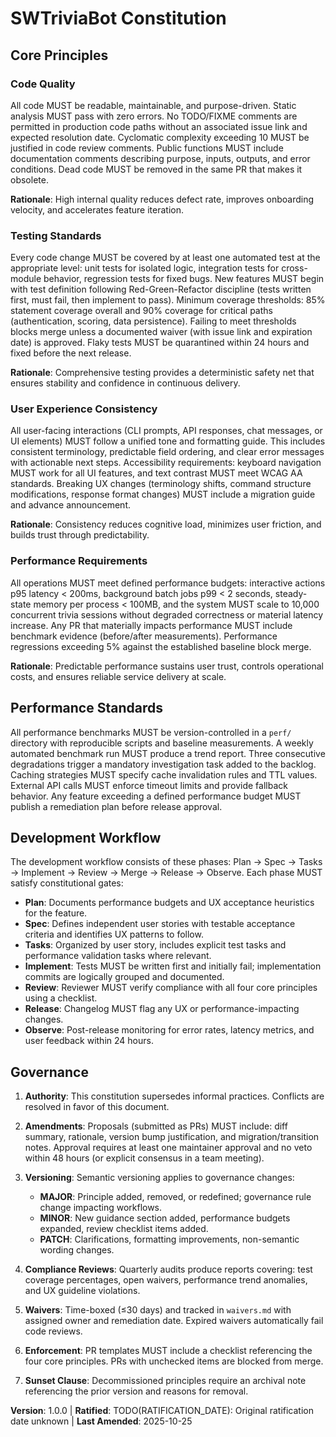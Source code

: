 <!--
Sync Impact Report
Version change: (template) → 1.0.0
Modified principles: All template placeholders replaced with concrete principles
Added sections: Performance Standards, Development Workflow
Removed sections: Generic placeholder sections
Templates requiring updates:
- .specify/templates/plan-template.md: ✅ Compatible (Constitution Check section present)
- .specify/templates/spec-template.md: ✅ Compatible (user stories and testing already aligned)
- .specify/templates/tasks-template.md: ✅ Compatible (testing and performance hooks present)
- .specify/templates/commands/: ⚠ Directory not found - manual review needed if created
- README.md: ⚠ File not found - should be created to document project and principles
Follow-up TODOs:
- TODO(RATIFICATION_DATE): Original ratification date unknown - set when determined
- Consider creating README.md to introduce the project and reference constitution
- Consider creating perf/ directory for benchmark scripts
- Consider creating waivers.md for tracking governance waivers
-->

# SWTriviaBot Constitution

## Core Principles

### Code Quality

All code MUST be readable, maintainable, and purpose-driven. Static analysis MUST
pass with zero errors. No TODO/FIXME comments are permitted in production code paths
without an associated issue link and expected resolution date. Cyclomatic complexity
exceeding 10 MUST be justified in code review comments. Public functions MUST include
documentation comments describing purpose, inputs, outputs, and error conditions. Dead
code MUST be removed in the same PR that makes it obsolete.

**Rationale**: High internal quality reduces defect rate, improves onboarding velocity,
and accelerates feature iteration.

### Testing Standards

Every code change MUST be covered by at least one automated test at the appropriate
level: unit tests for isolated logic, integration tests for cross-module behavior,
regression tests for fixed bugs. New features MUST begin with test definition following
Red-Green-Refactor discipline (tests written first, must fail, then implement to pass).
Minimum coverage thresholds: 85% statement coverage overall and 90% coverage for critical
paths (authentication, scoring, data persistence). Failing to meet thresholds blocks
merge unless a documented waiver (with issue link and expiration date) is approved.
Flaky tests MUST be quarantined within 24 hours and fixed before the next release.

**Rationale**: Comprehensive testing provides a deterministic safety net that ensures
stability and confidence in continuous delivery.

### User Experience Consistency

All user-facing interactions (CLI prompts, API responses, chat messages, or UI elements)
MUST follow a unified tone and formatting guide. This includes consistent terminology,
predictable field ordering, and clear error messages with actionable next steps.
Accessibility requirements: keyboard navigation MUST work for all UI features, and text
contrast MUST meet WCAG AA standards. Breaking UX changes (terminology shifts, command
structure modifications, response format changes) MUST include a migration guide and
advance announcement.

**Rationale**: Consistency reduces cognitive load, minimizes user friction, and builds
trust through predictability.

### Performance Requirements

All operations MUST meet defined performance budgets: interactive actions p95 latency
< 200ms, background batch jobs p99 < 2 seconds, steady-state memory per process < 100MB,
and the system MUST scale to 10,000 concurrent trivia sessions without degraded
correctness or material latency increase. Any PR that materially impacts performance
MUST include benchmark evidence (before/after measurements). Performance regressions
exceeding 5% against the established baseline block merge.

**Rationale**: Predictable performance sustains user trust, controls operational costs,
and ensures reliable service delivery at scale.

## Performance Standards

All performance benchmarks MUST be version-controlled in a `perf/` directory with
reproducible scripts and baseline measurements. A weekly automated benchmark run MUST
produce a trend report. Three consecutive degradations trigger a mandatory investigation
task added to the backlog. Caching strategies MUST specify cache invalidation rules and
TTL values. External API calls MUST enforce timeout limits and provide fallback behavior.
Any feature exceeding a defined performance budget MUST publish a remediation plan before
release approval.

## Development Workflow

The development workflow consists of these phases: Plan → Spec → Tasks → Implement →
Review → Merge → Release → Observe. Each phase MUST satisfy constitutional gates:

- **Plan**: Documents performance budgets and UX acceptance heuristics for the feature.
- **Spec**: Defines independent user stories with testable acceptance criteria and
  identifies UX patterns to follow.
- **Tasks**: Organized by user story, includes explicit test tasks and performance
  validation tasks where relevant.
- **Implement**: Tests MUST be written first and initially fail; implementation commits
  are logically grouped and documented.
- **Review**: Reviewer MUST verify compliance with all four core principles using a
  checklist.
- **Release**: Changelog MUST flag any UX or performance-impacting changes.
- **Observe**: Post-release monitoring for error rates, latency metrics, and user
  feedback within 24 hours.

## Governance

1. **Authority**: This constitution supersedes informal practices. Conflicts are resolved
   in favor of this document.

2. **Amendments**: Proposals (submitted as PRs) MUST include: diff summary, rationale,
   version bump justification, and migration/transition notes. Approval requires at least
   one maintainer approval and no veto within 48 hours (or explicit consensus in a team
   meeting).

3. **Versioning**: Semantic versioning applies to governance changes:

   - **MAJOR**: Principle added, removed, or redefined; governance rule change impacting
     workflows.
   - **MINOR**: New guidance section added, performance budgets expanded, review checklist
     items added.
   - **PATCH**: Clarifications, formatting improvements, non-semantic wording changes.

4. **Compliance Reviews**: Quarterly audits produce reports covering: test coverage
   percentages, open waivers, performance trend anomalies, and UX guideline violations.

5. **Waivers**: Time-boxed (≤30 days) and tracked in `waivers.md` with assigned owner
   and remediation date. Expired waivers automatically fail code reviews.

6. **Enforcement**: PR templates MUST include a checklist referencing the four core
   principles. PRs with unchecked items are blocked from merge.

7. **Sunset Clause**: Decommissioned principles require an archival note referencing the
   prior version and reasons for removal.

**Version**: 1.0.0 | **Ratified**: TODO(RATIFICATION_DATE): Original ratification date unknown | **Last Amended**: 2025-10-25
